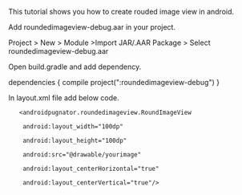 This tutorial shows you how to create rouded image view in android.

 Add roundedimageview-debug.aar in your project.
 
 Project > New > Module >Import JAR/.AAR Package > Select roundedimageview-debug.aar
 
 Open build.gradle and add dependency.
 
dependencies {
    compile project(":roundedimageview-debug")
}

In layout.xml file add below code.


       <androidpugnator.roundedimageview.RoundImageView
   
        android:layout_width="100dp"
        
        android:layout_height="100dp"
        
        android:src="@drawable/yourimage"
        
        android:layout_centerHorizontal="true"
        
        android:layout_centerVertical="true"/>
